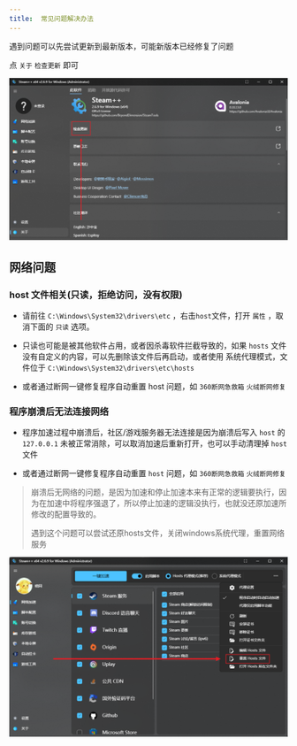 ```yaml
---
title:  常见问题解决办法
---
```


遇到问题可以先尝试更新到最新版本，可能新版本已经修复了问题

点 `关于` `检查更新` 即可

<!-- ![检查更新](./Photo/Home/Setting-Update.png#gh-light-mode-only) -->
![检查更新](./Photo/Home/Setting-Update-dark.png#gh-dark-mode-only)

## 网络问题

### host 文件相关(只读，拒绝访问，没有权限)

- 请前往 `C:\Windows\System32\drivers\etc` ，右击`host`文件，打开 `属性` ，取消下面的 `只读` 选项。

- 只读也可能是被其他软件占用，或者因杀毒软件拦截导致的，如果 `hosts` 文件没有自定义的内容，可以先删除该文件后再启动，或者使用 系统代理模式，文件位于 `C:\Windows\System32\drivers\etc\hosts`

- 或者通过断网一键修复程序自动重置 host 问题，如 `360断网急救箱` `火绒断网修复`

### 程序崩溃后无法连接网络

- 程序加速过程中崩溃后，社区/游戏服务器无法连接是因为崩溃后写入 `host` 的 `127.0.0.1` 未被正常消除，可以取消加速后重新打开，也可以手动清理掉 `host` 文件

- 或者通过断网一键修复程序自动重置 `host` 问题，如 `360断网急救箱` `火绒断网修复`

>崩溃后无网络的问题，是因为加速和停止加速本来有正常的逻辑要执行，因为在加速中将程序强退了，所以停止加速的逻辑没执行，也就没还原加速所修改的配置导致的。
>
>遇到这个问题可以尝试还原hosts文件，关闭windows系统代理，重置网络服务

![重置 host 文件](./Photo/Home/reset-host-dark.png)
